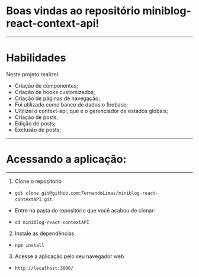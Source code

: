 # Boas vindas ao repositório miniblog-react-context-api!

---

# Habilidades

Neste projeto realizei:

- Criação de componentes;
- Criação de hooks customizados;
- Criação de páginas de navegação;
- Foi utilizado como banco de dados o firebase;
- Ultilizei o context-api, que é o gerenciador de estados globais;
- Criação de posts;
- Edição de posts;
- Exclusão de posts;
---

# Acessando a aplicação:

---

1. Clone o repositório
- `git clone git@github.com:FernandoLimas/miniblog-react-contextAPI.git`.

- Entre na pasta do repositório que você acabou de clonar:
 - `cd miniblog-react-contextAPI`

2. Instale as dependências
- `npm install`

3. Acesse a aplicação pelo seu navegador web
- `http://localhost:3000/`
